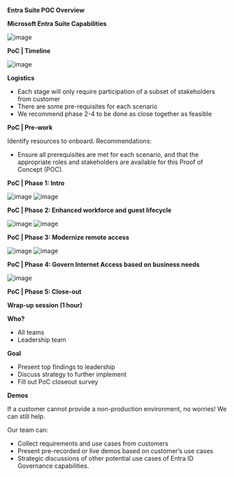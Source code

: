 **Entra Suite POC Overview**

**Microsoft Entra Suite Capabilities**

![image](https://github.com/user-attachments/assets/9941f0f3-c0cc-48b7-8cfd-460346f1193e)

**PoC | Timeline​**

![image](https://github.com/user-attachments/assets/69a9b697-502d-4e76-bd1a-e90bfda11059)

**Logistics**
- Each stage will only require participation of a subset of stakeholders from customer​
- There are some pre-requisites for each scenario​
- We recommend phase 2-4 to be done as close together as feasible

**PoC | Pre-work**

Identify resources to onboard. Recommendations​:
- Ensure all prerequisites are met for each scenario, and that the appropriate roles and stakeholders are available for this Proof of Concept (POC).

**PoC | Phase 1: Intro​**

![image](https://github.com/user-attachments/assets/3d9a1b1e-a710-406c-b95a-a3624de2d829)
![image](https://github.com/user-attachments/assets/ccb177d9-5c67-464c-8f0d-c613002c6352)

**PoC | Phase 2: Enhanced workforce and guest lifecycle​**

![image](https://github.com/user-attachments/assets/ecfccdcd-95ae-4d04-b845-aab22c56e1bf)
![image](https://github.com/user-attachments/assets/a7f22018-2fad-4f07-b975-da266b4e6583)


**PoC | Phase 3: Modernize remote access​**

![image](https://github.com/user-attachments/assets/5ae7eaa9-e50f-4621-9f18-1cdb36587a8a)
![image](https://github.com/user-attachments/assets/14acadcd-439c-4723-8b5d-a5c1e5c75287)


**PoC | Phase 4: Govern Internet Access based on business needs​**

![image](https://github.com/user-attachments/assets/264ffcf9-8e47-41f3-9a0c-31892b0f2481)


**PoC | Phase 5: Close-out​**

**Wrap-up session (1 hour)​**

**Who? ​**
- All teams​
- Leadership team​

**Goal​**
- Present top findings to leadership​
- Discuss strategy to further implement ​
- Fill out PoC closeout survey


**Demos​**

If a customer cannot provide a non-production environment, no worries! We can still help​.

Our team can: ​

- Collect requirements and use cases from customers​
- Present pre-recorded or live demos based on customer’s use cases ​
- Strategic discussions of other potential use cases of Entra ID Governance capabilities. 
